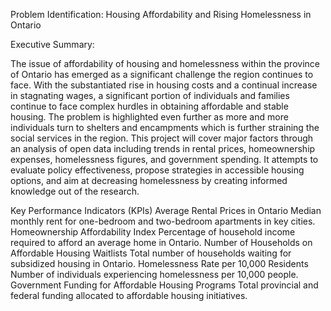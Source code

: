 Problem Identification: Housing Affordability and Rising Homelessness in Ontario
 
Executive Summary: 
 
 
 
The issue of affordability of housing and homelessness within the province of Ontario has emerged as a significant challenge the region continues to face. With the substantiated rise in housing costs and a continual increase in stagnating wages, a significant portion of individuals and families continue to face complex hurdles in obtaining affordable and stable housing. The problem is highlighted even further as more and more individuals turn to shelters and encampments which is further straining the social services in the region. This project will cover major factors through an analysis of open data including trends in rental prices, homeownership expenses, homelessness figures, and government spending. It attempts to evaluate policy effectiveness, propose strategies in accessible housing options, and aim at decreasing homelessness by creating informed knowledge out of the research.
 
Key Performance Indicators (KPIs)
Average Rental Prices in Ontario
Median monthly rent for one-bedroom and two-bedroom apartments in key cities.
Homeownership Affordability Index
 Percentage of household income required to afford an average home in Ontario.
Number of Households on Affordable Housing Waitlists
Total number of households waiting for subsidized housing in Ontario.
Homelessness Rate per 10,000 Residents
Number of individuals experiencing homelessness per 10,000 people.
Government Funding for Affordable Housing Programs
Total provincial and federal funding allocated to affordable housing initiatives.
